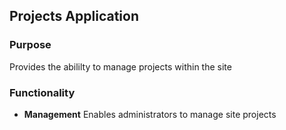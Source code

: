 ## Projects Application

### Purpose

Provides the abililty to manage projects within the site

### Functionality

* **Management** Enables administrators to manage site projects
